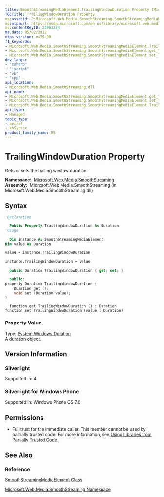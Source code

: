 ```yaml
---
title: SmoothStreamingMediaElement.TrailingWindowDuration Property (Microsoft.Web.Media.SmoothStreaming)
TOCTitle: TrailingWindowDuration Property
ms:assetid: P:Microsoft.Web.Media.SmoothStreaming.SmoothStreamingMediaElement.TrailingWindowDuration
ms:mtpsurl: https://msdn.microsoft.com/en-us/library/microsoft.web.media.smoothstreaming.smoothstreamingmediaelement.trailingwindowduration(v=VS.90)
ms:contentKeyID: 23961274
ms.date: 05/02/2012
mtps_version: v=VS.90
f1_keywords:
- Microsoft.Web.Media.SmoothStreaming.SmoothStreamingMediaElement.TrailingWindowDuration
- Microsoft.Web.Media.SmoothStreaming.SmoothStreamingMediaElement.get_TrailingWindowDuration
- Microsoft.Web.Media.SmoothStreaming.SmoothStreamingMediaElement.set_TrailingWindowDuration
dev_langs:
- "csharp"
- "jscript"
- "vb"
- "cpp"
api_location:
- Microsoft.Web.Media.SmoothStreaming.dll
api_name:
- Microsoft.Web.Media.SmoothStreaming.SmoothStreamingMediaElement.get_TrailingWindowDuration
- Microsoft.Web.Media.SmoothStreaming.SmoothStreamingMediaElement.set_TrailingWindowDuration
- Microsoft.Web.Media.SmoothStreaming.SmoothStreamingMediaElement.TrailingWindowDuration
api_type:
- Managed
topic_type:
- apiref
- kbSyntax
product_family_name: VS
---
```


# TrailingWindowDuration Property

Gets or sets the trailing window duration.

**Namespace:**  [Microsoft.Web.Media.SmoothStreaming](microsoft-web-media-smoothstreaming-namespace_1.md)  
**Assembly:**  Microsoft.Web.Media.SmoothStreaming (in Microsoft.Web.Media.SmoothStreaming.dll)

## Syntax

```vb
'Declaration

  Public Property TrailingWindowDuration As Duration
'Usage

  Dim instance As SmoothStreamingMediaElement
Dim value As Duration

value = instance.TrailingWindowDuration

instance.TrailingWindowDuration = value
```

```csharp
  public Duration TrailingWindowDuration { get; set; }
```

```cpp
  public:
property Duration TrailingWindowDuration {
    Duration get ();
    void set (Duration value);
}
```

```jscript
  function get TrailingWindowDuration () : Duration
function set TrailingWindowDuration (value : Duration)
```

### Property Value

Type: [System.Windows.Duration](https://msdn.microsoft.com/library/ms602372)  
A duration object.  

## Version Information

### Silverlight

Supported in: 4  

### Silverlight for Windows Phone

Supported in: Windows Phone OS 7.0  

## Permissions

  - Full trust for the immediate caller. This member cannot be used by partially trusted code. For more information, see [Using Libraries from Partially Trusted Code](https://msdn.microsoft.com/library/8skskf63).

## See Also

### Reference

[SmoothStreamingMediaElement Class](smoothstreamingmediaelement-class-microsoft-web-media-smoothstreaming_1.md)

[Microsoft.Web.Media.SmoothStreaming Namespace](microsoft-web-media-smoothstreaming-namespace_1.md)

